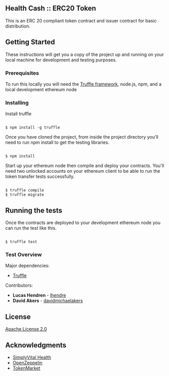 
## Health Cash :: ERC20 Token

This is an ERC 20 compliant token contract and issuer contract for basic distribution. 

## Getting Started

These instructions will get you a copy of the project up and running on your local machine for development and testing purposes. 

### Prerequisites

To run this locally you will need the [Truffle framework](http://truffleframework.com/), node.js, npm, and a local development ethereum node


### Installing

Install truffle

```

$ npm install -g truffle

```

Once you have cloned the project, from inside the project directory you'll need to run npm install to get the 
testing libraries. 

```

$ npm install

```

Start up your ethereum node then compile and deploy your contracts. You'll need two unlocked accounts on your
ethereum client to be able to run the token transfer tests successfully.

```

$ truffle compile
$ truffle migrate

```


## Running the tests

Once the contracts are deployed to your development ethereum node you can run the test like this. 

```

$ truffle test

```

### Test Overview



Major dependencies:

* [Truffle](https://github.com/trufflesuite/truffle)

Contributors:

* **Lucas Hendren** - [lhendre](https://github.com/lhendre)
* **David Akers** - [davidmichaelakers](https://github.com/davidmichaelakers)

## License

[Apache License 2.0](https://github.com/Health-Nexus/drs/blob/master/LICENSE)

## Acknowledgments

* [SimplyVital Health](https://www.simplyvitalhealth.com/)
* [OpenZeppelin](https://github.com/OpenZeppelin)
* [TokenMarket](https://github.com/TokenMarketNet/ico/tree/master/contracts)
